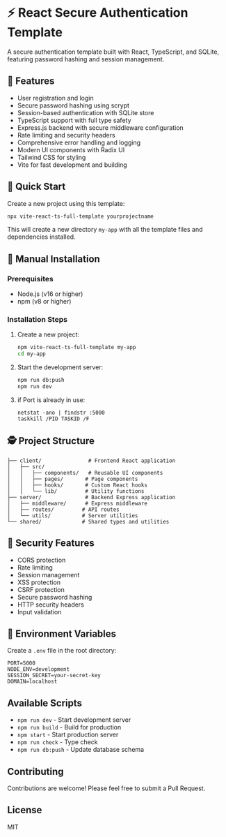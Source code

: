 # ⚡ React Secure Authentication Template

A secure authentication template built with React, TypeScript, and SQLite, featuring password hashing and session management.

## 🫏 Features

- User registration and login
- Secure password hashing using scrypt
- Session-based authentication with SQLite store
- TypeScript support with full type safety
- Express.js backend with secure middleware configuration
- Rate limiting and security headers
- Comprehensive error handling and logging
- Modern UI components with Radix UI
- Tailwind CSS for styling
- Vite for fast development and building

## 🪼 Quick Start

Create a new project using this template:

```bash
npx vite-react-ts-full-template yourprojectname
```

This will create a new directory `my-app` with all the template files and dependencies installed.

## 🪸 Manual Installation

### Prerequisites

- Node.js (v16 or higher)
- npm (v8 or higher)

### Installation Steps

1. Create a new project:

   ```bash
   npm vite-react-ts-full-template my-app
   cd my-app
   ```
2. Start the development server:

   ```bash
   npm run db:push
   npm run dev
   ```
3. if Port is already in use:

   ```
   netstat -ano | findstr :5000
   taskkill /PID TASKID /F
   ```

## 🕵️ Project Structure

```
├── client/               # Frontend React application
│   ├── src/
│   │   ├── components/   # Reusable UI components
│   │   ├── pages/       # Page components
│   │   ├── hooks/       # Custom React hooks
│   │   └── lib/         # Utility functions
├── server/              # Backend Express application
│   ├── middleware/      # Express middleware
│   ├── routes/         # API routes
│   └── utils/          # Server utilities
└── shared/             # Shared types and utilities
```

## 🔐 Security Features

- CORS protection
- Rate limiting
- Session management
- XSS protection
- CSRF protection
- Secure password hashing
- HTTP security headers
- Input validation

## 🐳 Environment Variables

Create a `.env` file in the root directory:

```env
PORT=5000
NODE_ENV=development
SESSION_SECRET=your-secret-key
DOMAIN=localhost
```

## Available Scripts

- `npm run dev` - Start development server
- `npm run build` - Build for production
- `npm start` - Start production server
- `npm run check` - Type check
- `npm run db:push` - Update database schema

## Contributing

Contributions are welcome! Please feel free to submit a Pull Request.

## License

MIT
